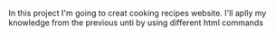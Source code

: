 In this project I'm going to creat cooking recipes website.
I'll aplly my knowledge from the previous unti by using different html commands 